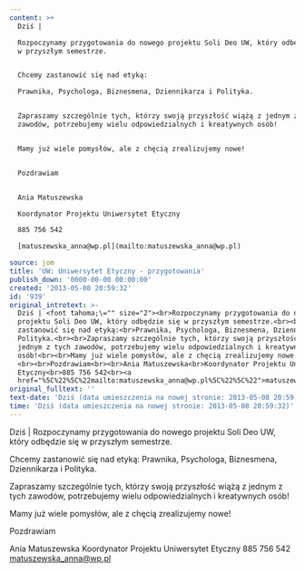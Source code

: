 ```yaml
---
content: >+
  Dziś | 

  Rozpoczynamy przygotowania do nowego projektu Soli Deo UW, który odbędzie się
  w przyszłym semestrze.


  Chcemy zastanowić się nad etyką:

  Prawnika, Psychologa, Biznesmena, Dziennikarza i Polityka.


  Zapraszamy szczególnie tych, którzy swoją przyszłość wiążą z jednym z tych
  zawodów, potrzebujemy wielu odpowiedzialnych i kreatywnych osób!


  Mamy już wiele pomysłów, ale z chęcią zrealizujemy nowe! 


  Pozdrawiam


  Ania Matuszewska

  Koordynator Projektu Uniwersytet Etyczny

  885 756 542

  [matuszewska_anna@wp.pl](mailto:matuszewska_anna@wp.pl)

source: jom
title: 'UW: Uniwersytet Etyczny - przygotowania'
publish_down: '0000-00-00 00:00:00'
created: '2013-05-08 20:59:32'
id: '939'
original_introtext: >-
  Dziś | <font tahoma;\="" size="2"><br>Rozpoczynamy przygotowania do nowego
  projektu Soli Deo UW, który odbędzie się w przyszłym semestrze.<br><br>Chcemy
  zastanowić się nad etyką:<br>Prawnika, Psychologa, Biznesmena, Dziennikarza i
  Polityka.<br><br>Zapraszamy szczególnie tych, którzy swoją przyszłość wiążą z
  jednym z tych zawodów, potrzebujemy wielu odpowiedzialnych i kreatywnych
  osób!<br><br>Mamy już wiele pomysłów, ale z chęcią zrealizujemy nowe!
  <br><br>Pozdrawiam<br><br>Ania Matuszewska<br>Koordynator Projektu Uniwersytet
  Etyczny<br>885 756 542<br><a
  href="%5C%22%5C%22mailto:matuszewska_anna@wp.pl%5C%22%5C%22">matuszewska_anna@wp.pl</a><br><br></font>
original_fulltext: ''
text-date: 'Dziś (data umieszczenia na nowej stronie: 2013-05-08 20:59:32)'
time: 'Dziś (data umieszczenia na nowej stronie: 2013-05-08 20:59:32)'
---
```

Dziś | 
Rozpoczynamy przygotowania do nowego projektu Soli Deo UW, który odbędzie się w przyszłym semestrze.

Chcemy zastanowić się nad etyką:
Prawnika, Psychologa, Biznesmena, Dziennikarza i Polityka.

Zapraszamy szczególnie tych, którzy swoją przyszłość wiążą z jednym z tych zawodów, potrzebujemy wielu odpowiedzialnych i kreatywnych osób!

Mamy już wiele pomysłów, ale z chęcią zrealizujemy nowe! 

Pozdrawiam

Ania Matuszewska
Koordynator Projektu Uniwersytet Etyczny
885 756 542
[matuszewska_anna@wp.pl](mailto:matuszewska_anna@wp.pl)



<!--{{json:{"created_date":"2013-05-08 20:59:32","publish_down":"0000-00-00 00:00:00","id":"939"}}}-->